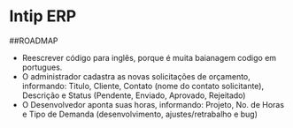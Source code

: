 # Intip ERP 

##ROADMAP
* Reescrever código para inglês, porque é muita baianagem codigo em portugues.
* O administrador cadastra as novas solicitações de orçamento, informando: Titulo, Cliente, Contato (nome do contato solicitante), Descrição e Status (Pendente, Enviado, Aprovado, Rejeitado)
* O Desenvolvedor aponta suas horas, informando: Projeto, No. de Horas e Tipo de Demanda (desenvolvimento, ajustes/retrabalho e bug)


